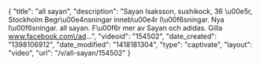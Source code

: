 {
    "title": "all sayan",
    "description": "Sayan Isaksson, sushikock, 36 \u00e5r, Stockholm Begr\u00e4nsningar inneb\u00e4r l\u00f6sningar. Nya l\u00f6sningar. all sayan. F\u00f6r mer av Sayan och adidas. Gilla www.facebook.com\/ad...",
    "videoid": "154502",
    "date_created": "1398106912",
    "date_modified": "1418181304",
    "type": "captivate",
    "layout": "video",
    "url": "\/v\/all-sayan\/154502"
}